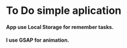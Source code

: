 # To Do simple aplication

#### App use Local Storage for remember tasks.
#### I use GSAP for animation.